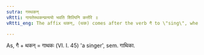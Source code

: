 ```yaml
---
sutra: गस्थकन्
vRtti: गायतेस्थकन्प्रत्ययो भवति शिल्पिनि कर्त्तरि ॥
vRtti_eng: The affix थकन्, (थक) comes after the verb गै to \"sing\", when the agent so expressed, denotes an artist.

---
```

As, गै + थकन् = गाथकः (VI. I. 45) 'a singer', sem. गाथिका.